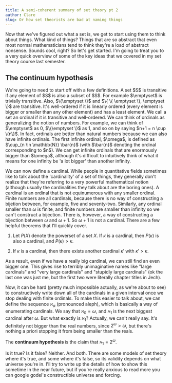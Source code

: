 ```yaml
---
title: A semi-coherent summary of set theory pt 2
author: Clare
slug: Or how set theorists are bad at naming things
---
```


Now that we've figured out what a set is, we get to start using them to think about things. What kind of things? Things that are so abstract that even most normal mathematicians tend to think they're a load of abstract nonsense. Sounds cool, right? So let's get started. I'm going to treat you to a very quick overview of some of the key ideas that we covered in my set theory course last semester. 

<h2>The continuum hypothesis</h2>
We're going to need to start off with a few definitions. A set $S$ is transitive if any element of $S$ is also a subset of $S$. For example $\emptyset$ is trivially transitive. Also, $\{\emptyset \}$ and $\{ \{ \emptyset \}, \emptyset \}$ are transitive. It's well-ordered if it is linearly ordered (every element is bigger or smaller than any other element) and has a least element. We call a set an ordinal if it is transitive and well-ordered. We can think of ordinals as generalizing the notion of numbers. For example, we can think of $\emptyset$ as 0, $\{\emptyset \}$ as 1, and so on by saying $n+1 = n \cup \{n\}$. In fact, ordinals are better than natural numbers because we can also have infinite ordinals. The first infinite ordinal, $\omega$, is defined as $\cup_{n \in \mathbb{N}} \bar{n}$ (with $\bar{n}$ denoting the ordinal corresponding to $n$). We can get infinite ordinals that are enormously bigger than $\omega$, although it's difficult to intuitively think of what it means for one infinity be 'a lot bigger' than another infinity.

We can now define a cardinal. While people in quantitative fields sometimes like to talk about the 'cardinality' of a set of things, they generally don't realize that they're referring to a very powerful mathematical notion (although usually the cardinalities they talk about are the boring ones). A cardinal is an ordinal that is not equinumerous with any smaller ordinal. Finite numbers are all cardinals, because there is no way of constructing a bijetion between, for example, five and seventy-two. Similarly, any ordinal smaller than $\omega$ is finite, and finite numbers are smaller than infinity so we can't construct a bijection. There is, however, a way of constructing a bijection between $\omega$ and $\omega + 1$. So $\omega + 1$ is not a cardinal. There are a few helpful theorems that I'll quickly cover.

1. Let $P(X)$ denote the powerset of a set $X$. If $\kappa$ is a cardinal, then $P(\kappa)$ is also a cardinal, and $P(\kappa) > \kappa$.

2. If $\kappa$ is a cardinal, then there exists another cardinal $\kappa'$ with $\kappa' > \kappa$.

As a result, even if we have a really big cardinal, we can still find an even bigger one. This gives rise to terribly unimaginative names like "large cardinals" and "very large cardinals" and "stupidly large cardinals" (ok the last one was just me, but the first two were literally chapter titles in Jech). 

Now, it can be hard (pretty much impossible actually, as we're about to see) to constructively write down all of the cardinals in a given interval once we stop dealing with finite ordinals. To make this easier to talk about, we can define the sequence $\aleph_\alpha$ (pronounced aleph), which is basically a way of enumerating cardinals. We say that $\aleph_0 = \omega$, and $\aleph_1$ is the next biggest cardinal after $\omega$. But what exactly is $\aleph_1$? Actually, we can't really say. It's definitely not bigger than the real numbers, since $2^\omega > \omega$, but there's nothing a priori stopping it from being smaller than the reals.

The <b> continuum hypothesis </b> is the claim that $\aleph_1 = 2^\omega$. 

Is it true? Is it false? Neither. And both. There are some models of set theory where it's true, and some where it's false, so its validity depends on what universe you're in. I'll try to write up the details of how to show this sometime in the near future, but if you're really anxious to read more you can google godel's constructible universe and forcing.

